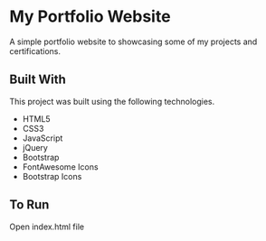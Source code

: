 

# My Portfolio Website

A simple portfolio website to showcasing some of my projects and certifications. 


## **Built With**

This project was built using the following technologies.

- HTML5
- CSS3
- JavaScript
- jQuery
- Bootstrap
- FontAwesome Icons
- Bootstrap Icons


## **To Run**

Open index.html file

